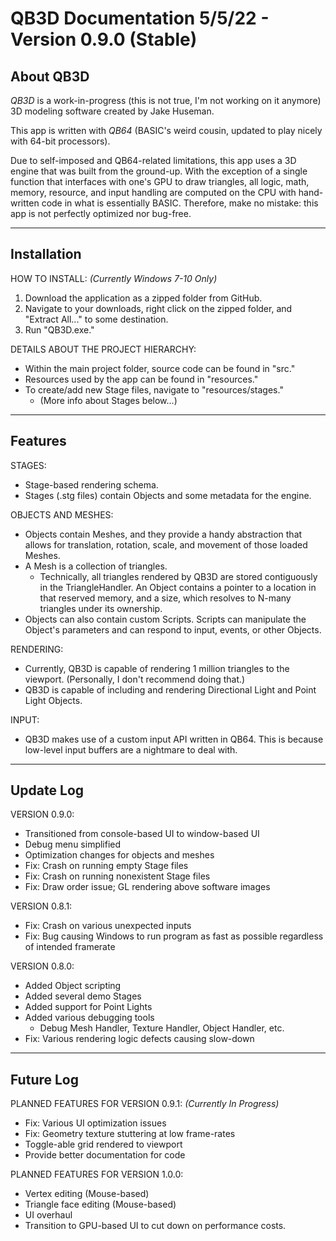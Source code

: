 # **QB3D Documentation** 5/5/22 - Version 0.9.0 (Stable)
 
## **About QB3D**
 
*QB3D* is a work-in-progress (this is not true, I'm not working on it anymore) 3D modeling software created by Jake Huseman.
 
This app is written with *QB64* (BASIC's weird cousin, updated to play nicely with 64-bit processors).
 
Due to self-imposed and QB64-related limitations, this app uses a 3D engine that was built from the ground-up. With the exception of a single function that interfaces with one's GPU to draw triangles, all logic, math, memory, resource, and input handling are computed on the CPU with hand-written code in what is essentially BASIC. Therefore, make no mistake: this app is not perfectly optimized nor bug-free.
 
---
## **Installation**
 
HOW TO INSTALL: *(Currently Windows 7-10 Only)*

1. Download the application as a zipped folder from GitHub.
2. Navigate to your downloads, right click on the zipped folder, and "Extract All..." to some destination.
3. Run "QB3D.exe."
 
DETAILS ABOUT THE PROJECT HIERARCHY:

- Within the main project folder, source code can be found in "src."
- Resources used by the app can be found in "resources."
- To create/add new Stage files, navigate to "resources/stages."
    - (More info about Stages below...)
 
---
## **Features**
 
STAGES:

- Stage-based rendering schema.
- Stages (.stg files) contain Objects and some metadata for the engine.
 
OBJECTS AND MESHES:

- Objects contain Meshes, and they provide a handy abstraction that allows for translation, rotation, scale, and movement of those loaded Meshes.
- A Mesh is a collection of triangles.
    - Technically, all triangles rendered by QB3D are stored contiguously in the TriangleHandler. An Object contains a pointer to a location in that reserved memory, and a size, which resolves to N-many triangles under its ownership.
- Objects can also contain custom Scripts. Scripts can manipulate the Object's parameters and can respond to input, events, or other Objects.
 
RENDERING:

- Currently, QB3D is capable of rendering 1 million triangles to the viewport. (Personally, I don't recommend doing that.)
- QB3D is capable of including and rendering Directional Light and Point Light Objects.
 
INPUT:

- QB3D makes use of a custom input API written in QB64. This is because low-level input buffers are a nightmare to deal with.
 
---
## **Update Log**
 
VERSION 0.9.0:

- Transitioned from console-based UI to window-based UI
- Debug menu simplified
- Optimization changes for objects and meshes
- Fix: Crash on running empty Stage files
- Fix: Crash on running nonexistent Stage files
- Fix: Draw order issue; GL rendering above software images
 
VERSION 0.8.1:

- Fix: Crash on various unexpected inputs
- Fix: Bug causing Windows to run program as fast as possible regardless of intended framerate
 
VERSION 0.8.0:

- Added Object scripting
- Added several demo Stages
- Added support for Point Lights
- Added various debugging tools
    - Debug Mesh Handler, Texture Handler, Object Handler, etc.
- Fix: Various rendering logic defects causing slow-down
 
---
## **Future Log**
 
PLANNED FEATURES FOR VERSION 0.9.1: *(Currently In Progress)*

- Fix: Various UI optimization issues
- Fix: Geometry texture stuttering at low frame-rates
- Toggle-able grid rendered to viewport
- Provide better documentation for code
 
PLANNED FEATURES FOR VERSION 1.0.0:

- Vertex editing (Mouse-based)
- Triangle face editing (Mouse-based)
- UI overhaul
- Transition to GPU-based UI to cut down on performance costs.
